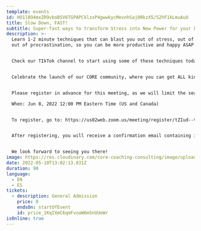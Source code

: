 ```yaml
---
template: events
id: HO1l8O4mxZR9vboBSV6TGPAPCklzxP4gwwkycMevnhSaj8RkzX5/S2hF1kLmuAuU
title: Slow Down, FAST!
subtitle: Super-fast ways to transform Stress into New Power for your Life & Work
description: >-
  Learn 1-2 minute techniques that can blast you out of stress, out of anxiety,
  out of procrastination, so you can be more productive and happy ASAP.


  Check our TIkTok channel to start using some of these techniques today. 


  Celebrate the launch of our CORE community, where you can get ALL kinds of free stuff that will make your life a whole lot easier.


  Please register in advance for this meeting, as we will limit the seats for this event

  When: Jun 8, 2022 12:00 PM Eastern Time (US and Canada) 


  To register, go to: https://us02web.zoom.us/meeting/register/tZIud--trTIrHtPO64CvB1PyG5rAijPKlXBH 


  After registering, you will receive a confirmation email containing information about joining the meeting.


  We look forward to seeing you there!
image: https://res.cloudinary.com/core-coaching-consulting/image/upload/v1648312183/really_fast_ways_to_slow_down_fafekb.jpg
date: 2022-05-10T13:02:13.831Z
duration: 90
language:
  - EN
  - ES
tickets:
  - description: General Admission
    price: 0
    endsOn: startOfEvent
    id: price_1KqIXmC6qmFvoaW6m5nUUeWr
isOnline: true
---
```

